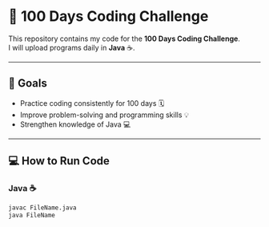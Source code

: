 # 🚀 100 Days Coding Challenge  

This repository contains my code for the **100 Days Coding Challenge**.  
I will upload programs daily in **Java** ☕.  


---

## 🎯 Goals  
- Practice coding consistently for 100 days 🗓️  
- Improve problem-solving and programming skills 💡  
- Strengthen knowledge of Java 💻  

---

## 💻 How to Run Code  

### Java ☕  
```bash
javac FileName.java
java FileName
